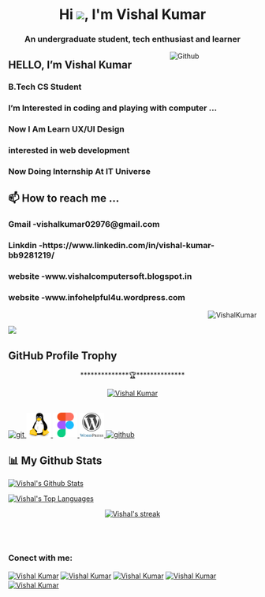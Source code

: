  <h1  align="center">Hi <img src="https://raw.githubusercontent.com/MartinHeinz/MartinHeinz/master/wave.gif" width="30px">, I'm Vishal Kumar</h1>
 <h3  align="center">An undergraduate student, tech enthusiast and  learner</h3>

 <img width="35%" align="right" alt="Github" src="https://user-images.githubusercontent.com/48678280/88862734-4903af80-d201-11ea-968b-9c939d88a37c.gif" />

<h2>HELLO, I’m Vishal Kumar </h2>

<h3>B.Tech CS Student</h3>
<h3>I’m Interested in coding and playing with computer ...</h3>
<h3>Now I Am Learn UX/UI Design   </h3>
<h3>interested in web development </h3>
<h3> Now Doing Internship At IT Universe</h3>


<h2>📫 How to reach me ... </h2>
 <h3>Gmail -vishalkumar02976@gmail.com</h3> 
<h3>Linkdin -https://www.linkedin.com/in/vishal-kumar-bb9281219/</h3> 
<h3>website -www.vishalcomputersoft.blogspot.in</h3>
<h3>website -www.infohelpful4u.wordpress.com</h3>
 

   
    
   <p align="right">  <img src="https://komarev.com/ghpvc/?username=VishalKumar8&label=Profile%20views&color=0e75b6&style=flat" alt="VishalKumar" /> </p
  <p align="left">
  <img width="140" src="https://user-images.githubusercontent.com/6661165/91657958-61b4fd00-eb00-11ea-9def-dc7ef5367e34.png" />  
  <h2 align="left">GitHub Profile Trophy</h2>
  <p align="center">**************🏆**************</p>
 </p>
 

<p align="center">  <a href="https://github.com/ryo-ma/github-profile-trophy"><img src="https://github-profile-trophy.vercel.app/?username=VishalKumar8" alt="Vishal Kumar" /></a> </p>
<!-- <h2> ## 🚀 Languages and Tools: </h2>

</br>
<p align="left"> 
<a href="https://www.w3schools.in/c-tutorial/" target="_blank"> <img src="https://raw.githubusercontent.com/devicons/devicon/master/icons/c/c-original.svg" alt="C" width="50" height="50"/> </a>
<a href="https://www.w3schools.com/cpp/" target="_blank"> <img src="https://raw.githubusercontent.com/devicons/devicon/master/icons/cplusplus/cplusplus-original.svg" alt="cplusplus" width="50" height="50"/> </a>  
 <a href="https://www.w3.org/html/" target="_blank"> <img src="https://raw.githubusercontent.com/devicons/devicon/master/icons/html5/html5-original-wordmark.svg" alt="html5" width="50" height="50"/> </a>
<a href="https://www.w3schools.com/css/" target="_blank"> <img src="https://raw.githubusercontent.com/devicons/devicon/master/icons/css3/css3-original-wordmark.svg" alt="css3" width="50" height="50"/> </a>
 </br> -->
 </br>
 <a href="https://git-scm.com/" target="_blank"> <img src="https://www.vectorlogo.zone/logos/git-scm/git-scm-icon.svg" alt="git" width="50" height="50"/> </a>
<a href="https://www.linux.org/" target="_blank"> <img src="https://raw.githubusercontent.com/devicons/devicon/master/icons/linux/linux-original.svg" alt="linux" width="50" height="50"/> </a>
<a href="https://www.figma.com/" target="_blank"> <img src="https://raw.githubusercontent.com/devicons/devicon/master/icons/figma/figma-original.svg" alt="figma" width="50"
 height="50"/> </a>
 <a href="https://www.wordpress.com/" target="_blank"> <img src="https://raw.githubusercontent.com/devicons/devicon/master/icons/wordpress/wordpress-original.svg" alt="wordpress" width="50" height="50"/> </a>
 <a href="https://github.com/" target="_blank"> <img src="https://www.vectorlogo.zone/logos/github/github-icon.svg" alt="github" width="50" height="50"/> </a>
<br/>

## 📊 My Github Stats
<p>

<a href="https://github.com/VishalKumar8/github-readme-stats"><img alt="Vishal's Github Stats" src="https://github-readme-stats.vercel.app/api?username=VishalKumar8&show_icons=true&count_private=true&theme=react&hide_border=true&bg_color=0D1117" /></a>

 <a href="https://github.com/VishalKumar8/github-readme-stats"><img alt="Vishal's Top Languages" src="https://github-readme-stats.vercel.app/api/top-langs/?username=VishalKumar8&langs_count=8&count_private=true&layout=compact&theme=react&hide_border=true&bg_color=0D1117" /></a>
   <br/>
  

  <p align="center">
   <a href="https://github.com/VishalKumar8/github-readme-streak-stats">
           <img title="🔥 Get streak stats for your profile at git.io/streak-stats" alt="Vishal's streak" src="https://github-readme-streak-stats.herokuapp.com/?user=VishalKumar8&theme=black-ice&hide_border=true&stroke=0000&background=060A0CD0"/>
    </a>
</p>
</p>
<br/>
<br/>
<!-- <a href="https://github.com/VishalKumar8/github-readme-activity-graph"><img alt="Vishal's Activity Graph" src="https://activity-graph.herokuapp.com/graph?username=VishalKumar8&bg_color=0D1117&color=5BCDEC&line=5BCDEC&point=FFFFFF&hide_border=true" /></a> -->

### Conect with me: 
<p align="left">
<a href="https://www.linkedin.com/in/vishal-kumar-bb9281219/" target="blank"><img align="center" src="https://raw.githubusercontent.com/rahuldkjain/github-profile-readme-generator/master/src/images/icons/Social/linked-in-alt.svg" alt="Vishal Kumar" height="30" width="40" /></a>
<a href="https://www.codechef.com/users/vishalkumar02976" target="blank"><img align="center" src="https://cdn.jsdelivr.net/npm/simple-icons@3.1.0/icons/codechef.svg" alt="Vishal Kumar" height="30" width="40" /></a>
<a href="https://www.hackerrank.com/vishalkumar02976?hr_r=1" target="blank"><img align="center" src="https://raw.githubusercontent.com/rahuldkjain/github-profile-readme-generator/master/src/images/icons/Social/hackerrank.svg" alt="Vishal Kumar" height="30" width="40" /></a>
<a href="https://leetcode.com/vishalkumar02976/" target="blank"><img align="center" src="https://raw.githubusercontent.com/rahuldkjain/github-profile-readme-generator/master/src/images/icons/Social/leet-code.svg" alt="Vishal Kumar" height="30" width="40" /></a>
<a href="https://auth.geeksforgeeks.org/user/vishalkumar02976/practice/" target="blank"><img align="center" src="https://raw.githubusercontent.com/rahuldkjain/github-profile-readme-generator/master/src/images/icons/Social/geeks-for-geeks.svg" alt="Vishal Kumar" height="30" width="40" /></a>
 

</p>
   <!---
VishalKumar is a â¨ special â¨ repository because its `README.md` (this file) appears on your GitHub profile.
You can click the Preview link to take a look at your changes.
--->
